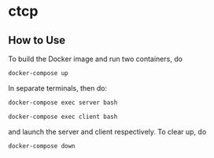 # ctcp

## How to Use

To build the Docker image and run two containers, do

```bash
docker-compose up
```

In separate terminals, then do:

```bash
docker-compose exec server bash
```

```bash
docker-compose exec client bash
```

and launch the server and client respectively. To clear up, do

```bash
docker-compose down
```
